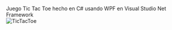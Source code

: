 Juego Tic Tac Toe hecho en C# usando WPF en Visual Studio Net Framework
<br>
<img src="TicTacToe.gif" alt="TicTacToe">